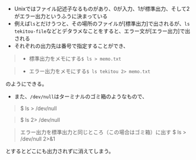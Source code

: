 - Unixではファイル記述子なるものがあり、0が入力、1が標準出力、そして2がエラー出力というふうに決まっている
- 例えば`ls`とだけうつと、その場所のファイルが[標準出力]で出されるが、`ls tekitou-file`などとデタラメなことをすると、エラー文が[エラー出力]で出される
- それぞれの出力先は番号で指定することができ、

> - 標準出力をメモにする`$ ls > memo.txt`

>- エラー出力をメモにする`$ ls tekitou 2> memo.txt`

のようにできる。

- また、`/dev/null`はターミナルのゴミ箱のようなもので、

>$ ls > /dev/null

>$ ls 2> /dev/null

>エラー出力を標準出力と同じところ（この場合はゴミ箱）に出す
>$ ls > /dev/null 2>&1 

とするとどこにも出力されずに消えてしまう。